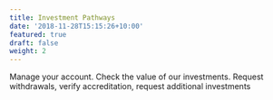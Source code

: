 ```yaml
---
title: Investment Pathways
date: '2018-11-28T15:15:26+10:00'
featured: true
draft: false
weight: 2
---
```

Manage your account. Check the value of our investments. Request withdrawals, verify accreditation, request additional investments

